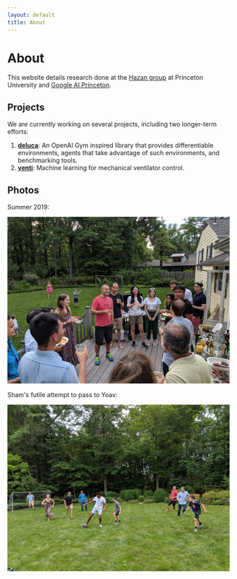 ```yaml
---
layout: default
title: About
---
```

# About

This website details research done at the [Hazan group](https://www.cs.princeton.edu/~ehazan/) at Princeton University and [Google AI Princeton](https://ai.googleblog.com/2018/12/google-ai-princeton-current-and-future.html).

## Projects
We are currently working on several projects, including two longer-term efforts:
1. **[deluca](http://deluca.fyi)**: An OpenAI Gym inspired library that provides differentiable environments, agents that take advantage of such environments, and benchmarking tools.
2. **[venti](https://github.com/MinRegret/venti)**: Machine learning for mechanical ventilator control.

## Photos
Summer 2019:

![Summer 2019 0](/assets/img/2019-summer-0.jpg)

Sham's futile attempt to pass to Yoav:

![Summer 2019 1](/assets/img/2019-summer-1.jpg)
